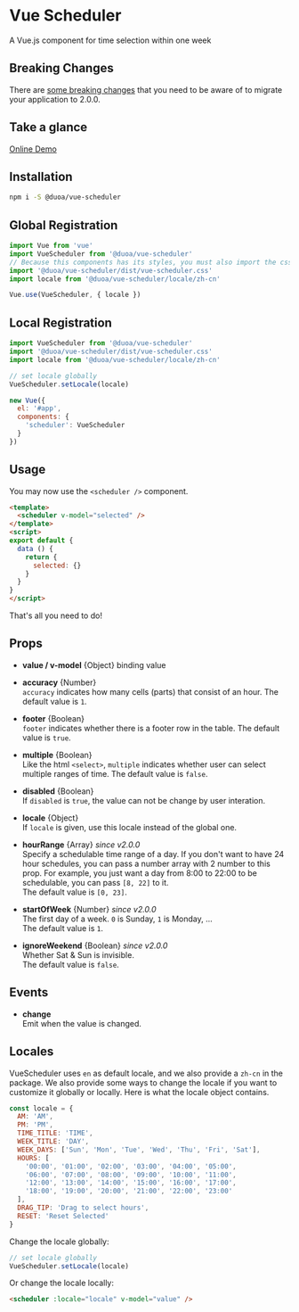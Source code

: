 # Vue Scheduler

A Vue.js component for time selection within one week

## Breaking Changes
There are <a href="./BREAKING_CHANGE_2.0.0.md" target="_blank">some breaking changes</a> that you need to be aware of to migrate your application to 2.0.0.

## Take a glance

<a href="https://duoani.github.io/vue-scheduler/index.html" target="_blank">Online Demo</a>


## Installation

```bash
npm i -S @duoa/vue-scheduler
```

## Global Registration

```js
import Vue from 'vue'
import VueScheduler from '@duoa/vue-scheduler'
// Because this components has its styles, you must also import the css file.
import '@duoa/vue-scheduler/dist/vue-scheduler.css'
import locale from '@duoa/vue-scheduler/locale/zh-cn'

Vue.use(VueScheduler, { locale })
```

## Local Registration

```js
import VueScheduler from '@duoa/vue-scheduler'
import '@duoa/vue-scheduler/dist/vue-scheduler.css'
import locale from '@duoa/vue-scheduler/locale/zh-cn'

// set locale globally
VueScheduler.setLocale(locale)

new Vue({
  el: '#app',
  components: {
    'scheduler': VueScheduler
  }
})
```

## Usage

You may now use the `<scheduler />` component.

```html
<template>
  <scheduler v-model="selected" />
</template>
<script>
export default {
  data () {
    return {
      selected: {}
    }
  }
}
</script>
```

That's all you need to do!

## Props

- **value / v-model** {Object}
binding value

- **accuracy** {Number}  
`accuracy` indicates how many cells (parts) that consist of an hour. The default value is `1`.

- **footer** {Boolean}  
`footer` indicates whether there is a footer row in the table. The default value is `true`.

- **multiple** {Boolean}  
Like the html `<select>`, `multiple` indicates whether user can select multiple ranges of time. The default value is `false`.

- **disabled** {Boolean}  
If `disabled` is `true`, the value can not be change by user interation.

- **locale** {Object}  
If `locale` is given, use this locale instead of the global one.

- **hourRange** {Array} *since v2.0.0*  
Specify a schedulable time range of a day. If you don't want to have 24 hour schedules, you can pass a number array with 2 number to this prop. For example, you just want a day from 8:00 to 22:00 to be schedulable, you can pass `[8, 22]` to it.  
The default value is `[0, 23]`.

- **startOfWeek** {Number} *since v2.0.0*  
The first day of a week. `0` is Sunday, `1` is Monday, ...   
The default value is `1`.

- **ignoreWeekend** {Boolean} *since v2.0.0*  
Whether Sat & Sun is invisible.  
The default value is `false`.

## Events

- **change**  
Emit when the value is changed.
  
## Locales

VueScheduler uses `en` as default locale, and we also provide a `zh-cn` in the package. We also provide some ways to change the locale if you want to customize it globally or locally. Here is what the locale object contains.

```js
const locale = {
  AM: 'AM',
  PM: 'PM',
  TIME_TITLE: 'TIME',
  WEEK_TITLE: 'DAY',
  WEEK_DAYS: ['Sun', 'Mon', 'Tue', 'Wed', 'Thu', 'Fri', 'Sat'],
  HOURS: [
    '00:00', '01:00', '02:00', '03:00', '04:00', '05:00',
    '06:00', '07:00', '08:00', '09:00', '10:00', '11:00',
    '12:00', '13:00', '14:00', '15:00', '16:00', '17:00',
    '18:00', '19:00', '20:00', '21:00', '22:00', '23:00'
  ],
  DRAG_TIP: 'Drag to select hours',
  RESET: 'Reset Selected'
}
```

Change the locale globally:

```js
// set locale globally
VueScheduler.setLocale(locale)
```

Or change the locale locally:

```html
<scheduler :locale="locale" v-model="value" />
```
